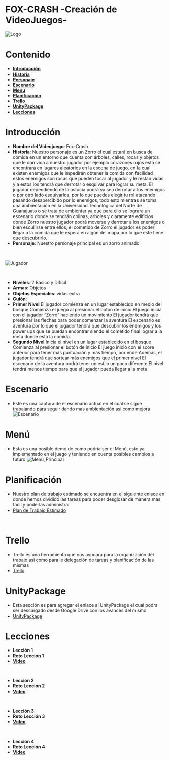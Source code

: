 # FOX-CRASH -Creación de VideoJuegos-
![Logo](https://i.ibb.co/RcnWgsx/8e098d58-742a-4155-866c-9916d7a0d323.jpg)
# Contenido
* [**Introducción**](#introducción)
* [**Historia**](**Historia**)
* [**Personaje**](**Personaje**)
* [**Escenario**](#escenario)
* [**Menú**](#menú)
* [**Planificación**](#planificación)
* [**Trello**](#trello)
* [**UnityPackage**](#unitypackage)
* [**Lecciones**](#lecciones)

# Introducción
- **Nombre del Videojuego**: Fox-Crash
- **Historia**: Nuestro personaje es un Zorro el cual estará en busca de comida en un entorno que cuenta
con árboles, calles, rocas y objetos que le dan vida a nuestro jugador por ejemplo corazones rojos esta
se encontrará en lugares aleatorios en la escena de juego, en la cual existen enemigos que le impedirán
obtener la comida con facilidad estos enemigos son rocas que pueden tocar al jugador y le restan vidas
y a estos los tendrá que derrotar o esquivar para lograr su meta.
El jugador dependiendo de la astucia podrá ya sea derrotar a los enemigos o por otro lado esquivarlos,
por lo que puedes elegir tu rol atacando pasando desapercibido por lo enemigos, todo esto mientras se
toma una ambientación en la Universidad Tecnológica del Norte de Guanajuato o se trata de ambientar
ya que para ello se lograra un escenario donde se tendrán colinas, arboles y claramente edificios donde
Zorro nuestro jugador podrá moverse y derrotar a los enemigos o bien escullirse entre ellos, el cometido
de Zorro el jugador es poder llegar a la comida que le espera en algún del mapa por lo que este tiene
que descubrirlo.
- **Personaje**: Nuestro personaje principal es un zorro animado

<br>
  
![Jugador](https://i.ibb.co/7jPxfS7/Player.png)

<br>

- **Niveles**: 2 Básico y Difícil
- **Armas**: Objetos
- **Objetos Especiales**: vidas extra
- **Guión**:
-   **Primer Nivel**
El jugador comienza en un lugar establecido en medio del bosque
Comienza el juego al presionar el botón de inicio
El juego inicia con el jugador “Zorro” haciendo un movimiento
El jugador tendrá que presionar las flechas para poder comenzar la aventura
El escenario es aventura por lo que el jugador tendrá que descubrir los enemigos y los power ups que se
puedan encontrar siendo el cometido final lograr a la meta donde está la comida.
-    **Segundo Nivel**
Inicia el nivel en un lugar establecido en el bosque
Comienza al presionar el botón de inicio
El juego inició con el score anterior para tener más puntuación y más tiempo, por ende
Además, el jugador tendrá que sortear más enemigos que el primer nivel
El escenario de la aventura podrá tener un estilo un poco diferente
El nivel tendrá menos tiempo para que el jugador pueda llegar a la meta

# Escenario
- Este es una captura de el escenario actual en el cual se sigue trabajando para seguir dando mas ambientación asi como mejora
![Escenario](https://i.ibb.co/qMxtLgz/Demoterreno.png)

# Menú
- Esta es una posible demo de como podria ser el Menú, esto ya implementado en el juego y teniendo en cuenta posibles cambios a futuro 
![Menú_Principal](https://i.ibb.co/DGF36Gb/Menu.png)

# Planificación
- Nuestro plan de trabajo estimado se encuentra en el siguiente enlace en donde hemos dividido las tareas para poder desglosar de manera mas facil y poderlas administrar
- [Plan de Trabajo Estimado](https://www.canva.com/design/DAFu7rthFQE/view)
<br>

# Trello
- Trello es una herramienta que nos ayudara para la organización del trabajo asi como para le delegación de tareas y planificación de las mismas
- [Trello](https://trello.com/b/LgZr0uko/fox-crash)

# UnityPackage
- Esta sección es para agregar el enlace al UnityPackage el cual podra ser descargado desde Google Drive con los avances del mismo
- [UnityPackage](https://drive.google.com/drive/folders/1dGeBjznAWVHw4ZV5bpkoQjePxFYYGt-I?usp=sharing)
  
# Lecciones
- **Lección 1**
- **Reto Lección 1**
- [**Video**](www.youtube.com/34rwerwer2)

<br>

- **Lección 2**
- **Reto Lección 2**
- [**Video**](www.youtube.com/34rwerwer2)

<br>

- **Lección 3**
- **Reto Lección 3**
- [**Video**](www.youtube.com/34rwerw2)

<br>

- **Lección 4**
- **Reto Lección 4**
- [**Video**](www.youtube.com/34rwerwer2)



